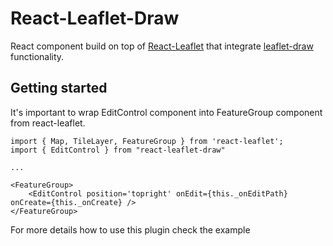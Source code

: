 # React-Leaflet-Draw

React component build on top of [React-Leaflet](https://github.com/PaulLeCam/react-leaflet) that integrate [leaflet-draw](https://github.com/Leaflet/Leaflet.draw) functionality.

## Getting started

It's important to wrap EditControl component into FeatureGroup component from react-leaflet.

```
import { Map, TileLayer, FeatureGroup } from 'react-leaflet';
import { EditControl } from "react-leaflet-draw"

...

<FeatureGroup>
    <EditControl position='topright' onEdit={this._onEditPath} onCreate={this._onCreate} />
</FeatureGroup>
```

For more details how to use this plugin check the example
